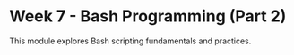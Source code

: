 # Week 7 - Bash Programming (Part 2)

This module explores Bash scripting fundamentals and practices.